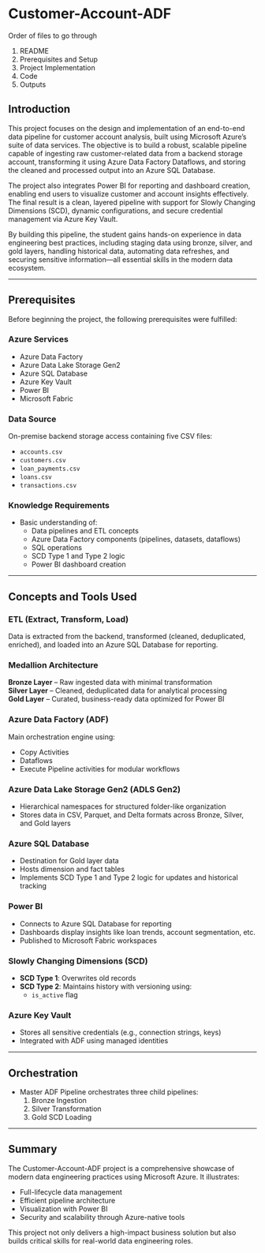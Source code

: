 # Customer-Account-ADF

Order of files to go through
1. README
2. Prerequisites and Setup
3. Project Implementation
4. Code
5. Outputs

## Introduction

This project focuses on the design and implementation of an end-to-end data pipeline for customer account analysis, built using Microsoft Azure’s suite of data services. The objective is to build a robust, scalable pipeline capable of ingesting raw customer-related data from a backend storage account, transforming it using Azure Data Factory Dataflows, and storing the cleaned and processed output into an Azure SQL Database.

The project also integrates Power BI for reporting and dashboard creation, enabling end users to visualize customer and account insights effectively. The final result is a clean, layered pipeline with support for Slowly Changing Dimensions (SCD), dynamic configurations, and secure credential management via Azure Key Vault.

By building this pipeline, the student gains hands-on experience in data engineering best practices, including staging data using bronze, silver, and gold layers, handling historical data, automating data refreshes, and securing sensitive information—all essential skills in the modern data ecosystem.

---

## Prerequisites

Before beginning the project, the following prerequisites were fulfilled:

### Azure Services
- Azure Data Factory
- Azure Data Lake Storage Gen2
- Azure SQL Database
- Azure Key Vault
- Power BI
- Microsoft Fabric

### Data Source
On-premise backend storage access containing five CSV files:
- `accounts.csv`
- `customers.csv`
- `loan_payments.csv`
- `loans.csv`
- `transactions.csv`

### Knowledge Requirements
- Basic understanding of:
  - Data pipelines and ETL concepts
  - Azure Data Factory components (pipelines, datasets, dataflows)
  - SQL operations
  - SCD Type 1 and Type 2 logic
  - Power BI dashboard creation

---

## Concepts and Tools Used

### ETL (Extract, Transform, Load)
Data is extracted from the backend, transformed (cleaned, deduplicated, enriched), and loaded into an Azure SQL Database for reporting.

### Medallion Architecture
**Bronze Layer** – Raw ingested data with minimal transformation  
**Silver Layer** – Cleaned, deduplicated data for analytical processing  
**Gold Layer** – Curated, business-ready data optimized for Power BI

### Azure Data Factory (ADF)
Main orchestration engine using:
- Copy Activities
- Dataflows
- Execute Pipeline activities for modular workflows

### Azure Data Lake Storage Gen2 (ADLS Gen2)
- Hierarchical namespaces for structured folder-like organization
- Stores data in CSV, Parquet, and Delta formats across Bronze, Silver, and Gold layers

### Azure SQL Database
- Destination for Gold layer data
- Hosts dimension and fact tables
- Implements SCD Type 1 and Type 2 logic for updates and historical tracking

### Power BI
- Connects to Azure SQL Database for reporting
- Dashboards display insights like loan trends, account segmentation, etc.
- Published to Microsoft Fabric workspaces

### Slowly Changing Dimensions (SCD)
- **SCD Type 1**: Overwrites old records
- **SCD Type 2**: Maintains history with versioning using:
  - `is_active` flag

### Azure Key Vault
- Stores all sensitive credentials (e.g., connection strings, keys)
- Integrated with ADF using managed identities

---

## Orchestration 

- Master ADF Pipeline orchestrates three child pipelines:
  1. Bronze Ingestion
  2. Silver Transformation
  3. Gold SCD Loading
---
## Summary

The Customer-Account-ADF project is a comprehensive showcase of modern data engineering practices using Microsoft Azure. It illustrates:
- Full-lifecycle data management
- Efficient pipeline architecture
- Visualization with Power BI
- Security and scalability through Azure-native tools

This project not only delivers a high-impact business solution but also builds critical skills for real-world data engineering roles.

